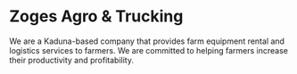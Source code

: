 # Zoges Agro & Trucking

We are a Kaduna-based company that provides farm equipment rental and logistics services to farmers. We are committed to helping farmers increase their productivity and profitability.